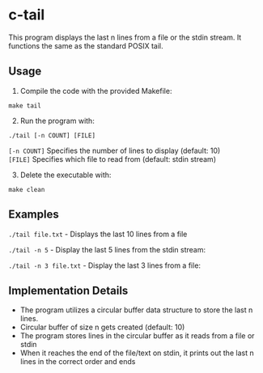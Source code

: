 # c-tail

This program displays the last n lines from a file or the stdin stream. It functions the same as the standard POSIX tail.

## Usage

1. Compile the code with the provided Makefile:

`make tail`

2. Run the program with:

`./tail [-n COUNT] [FILE]`

`[-n COUNT]`	Specifies the number of lines to display (default: 10)<br>
`[FILE]` 	Specifies which file to read from (default: stdin stream)

3. Delete the executable with:

`make clean`

## Examples

`./tail file.txt`	- Displays the last 10 lines from a file

`./tail -n 5`		- Display the last 5 lines from the stdin stream:

`./tail -n 3 file.txt`	- Display the last 3 lines from a file:

## Implementation Details
- The program utilizes a circular buffer data structure to store the last n lines.
- Circular buffer of size n gets created (default: 10)
- The program stores lines in the circular buffer as it reads from a file or stdin
- When it reaches the end of the file/text on stdin, it prints out the last n lines in the correct order and ends
